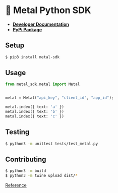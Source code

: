 # 🤘 Metal Python SDK

- [**Developer Documentation**](https://docs.getmetal.io/sdk-python)
- [**PyPi Package**](https://pypi.org/project/metal-sdk/)

## Setup

```bash
$ pip3 install metal-sdk
```

## Usage

```python
from metal_sdk.metal import Metal


metal = Metal("api_key", "client_id", "app_id");

metal.index({ text: 'a' })
metal.index({ text: 'b' })
metal.index({ text: 'c' })
```

## Testing

```bash
$ python3 -m unittest tests/test_metal.py
```

## Contributing

```bash
$ python3 -m build
$ python3 -m twine upload dist/*
```

[Reference](https://packaging.python.org/en/latest/tutorials/packaging-projects/)
